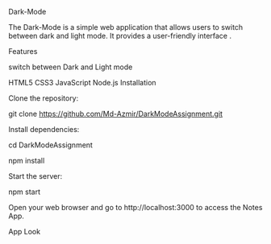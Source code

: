 Dark-Mode

The Dark-Mode is a simple web application that allows users to switch between dark and light mode. It provides a user-friendly interface .

Features

switch between Dark and Light mode

HTML5
CSS3
JavaScript
Node.js
Installation

Clone the repository:

git clone https://github.com/Md-Azmir/DarkModeAssignment.git

Install dependencies:

cd DarkModeAssignment

npm install

Start the server:

npm start

Open your web browser and go to http://localhost:3000 to access the Notes App.


App Look

